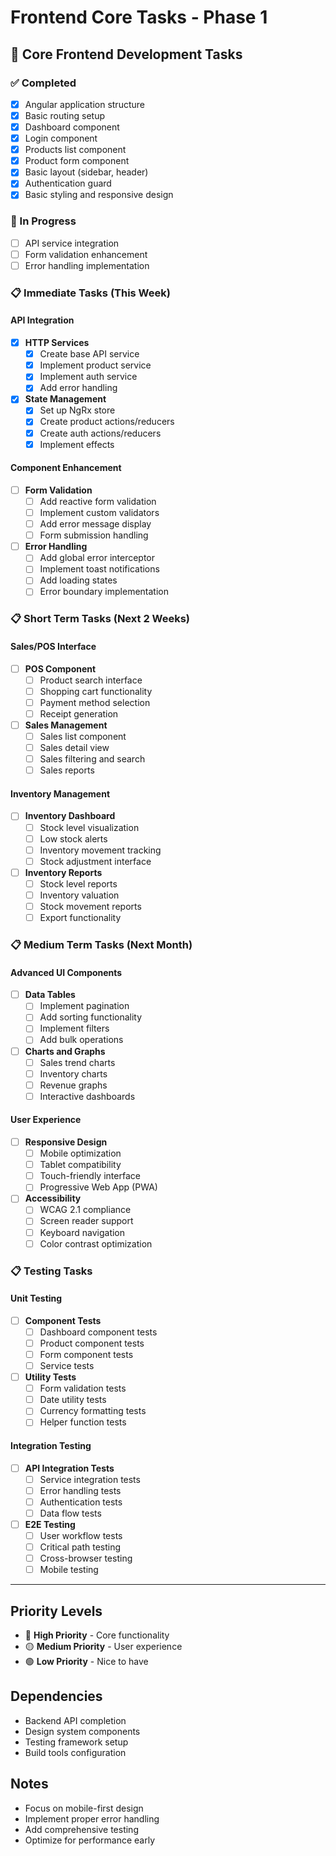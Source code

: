 # Frontend Core Tasks - Phase 1

## 🎨 Core Frontend Development Tasks

### ✅ Completed
- [x] Angular application structure
- [x] Basic routing setup
- [x] Dashboard component
- [x] Login component
- [x] Products list component
- [x] Product form component
- [x] Basic layout (sidebar, header)
- [x] Authentication guard
- [x] Basic styling and responsive design

### 🔄 In Progress
- [ ] API service integration
- [ ] Form validation enhancement
- [ ] Error handling implementation

### 📋 Immediate Tasks (This Week)

#### API Integration
- [x] **HTTP Services**
  - [x] Create base API service
  - [x] Implement product service
  - [x] Implement auth service
  - [x] Add error handling

- [x] **State Management**
  - [x] Set up NgRx store
  - [x] Create product actions/reducers
  - [x] Create auth actions/reducers
  - [x] Implement effects

#### Component Enhancement
- [ ] **Form Validation**
  - [ ] Add reactive form validation
  - [ ] Implement custom validators
  - [ ] Add error message display
  - [ ] Form submission handling

- [ ] **Error Handling**
  - [ ] Add global error interceptor
  - [ ] Implement toast notifications
  - [ ] Add loading states
  - [ ] Error boundary implementation

### 📋 Short Term Tasks (Next 2 Weeks)

#### Sales/POS Interface
- [ ] **POS Component**
  - [ ] Product search interface
  - [ ] Shopping cart functionality
  - [ ] Payment method selection
  - [ ] Receipt generation

- [ ] **Sales Management**
  - [ ] Sales list component
  - [ ] Sales detail view
  - [ ] Sales filtering and search
  - [ ] Sales reports

#### Inventory Management
- [ ] **Inventory Dashboard**
  - [ ] Stock level visualization
  - [ ] Low stock alerts
  - [ ] Inventory movement tracking
  - [ ] Stock adjustment interface

- [ ] **Inventory Reports**
  - [ ] Stock level reports
  - [ ] Inventory valuation
  - [ ] Stock movement reports
  - [ ] Export functionality

### 📋 Medium Term Tasks (Next Month)

#### Advanced UI Components
- [ ] **Data Tables**
  - [ ] Implement pagination
  - [ ] Add sorting functionality
  - [ ] Implement filters
  - [ ] Add bulk operations

- [ ] **Charts and Graphs**
  - [ ] Sales trend charts
  - [ ] Inventory charts
  - [ ] Revenue graphs
  - [ ] Interactive dashboards

#### User Experience
- [ ] **Responsive Design**
  - [ ] Mobile optimization
  - [ ] Tablet compatibility
  - [ ] Touch-friendly interface
  - [ ] Progressive Web App (PWA)

- [ ] **Accessibility**
  - [ ] WCAG 2.1 compliance
  - [ ] Screen reader support
  - [ ] Keyboard navigation
  - [ ] Color contrast optimization

### 📋 Testing Tasks

#### Unit Testing
- [ ] **Component Tests**
  - [ ] Dashboard component tests
  - [ ] Product component tests
  - [ ] Form component tests
  - [ ] Service tests

- [ ] **Utility Tests**
  - [ ] Form validation tests
  - [ ] Date utility tests
  - [ ] Currency formatting tests
  - [ ] Helper function tests

#### Integration Testing
- [ ] **API Integration Tests**
  - [ ] Service integration tests
  - [ ] Error handling tests
  - [ ] Authentication tests
  - [ ] Data flow tests

- [ ] **E2E Testing**
  - [ ] User workflow tests
  - [ ] Critical path testing
  - [ ] Cross-browser testing
  - [ ] Mobile testing

---

## Priority Levels
- 🔴 **High Priority** - Core functionality
- 🟡 **Medium Priority** - User experience
- 🟢 **Low Priority** - Nice to have

## Dependencies
- Backend API completion
- Design system components
- Testing framework setup
- Build tools configuration

## Notes
- Focus on mobile-first design
- Implement proper error handling
- Add comprehensive testing
- Optimize for performance early
